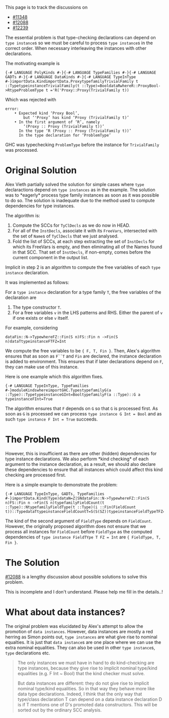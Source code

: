 
This page is to track the discussions on

- [\#11348](https://gitlab.haskell.org//ghc/ghc/issues/11348)
- [\#12088](https://gitlab.haskell.org//ghc/ghc/issues/12088)
- [\#12239](https://gitlab.haskell.org//ghc/ghc/issues/12239)


The essential problem is that type-checking declarations can depend on `type instance`s so we must be careful to process `type instance`s in the correct order. When necessary interleaving the instances with other declarations.


The motivating example is

```
{-# LANGUAGE PolyKinds #-}{-# LANGUAGE TypeFamilies #-}{-# LANGUAGE GADTs #-}{-# LANGUAGE DataKinds #-}{-# LANGUAGE TypeInType #-}importData.KindimportData.ProxytypefamilyTrivialFamily t ::TypetypeinstanceTrivialFamily(t ::Type)=BooldataRwhereR::ProxyBool->RtypeProblemType t ='R('Proxy::Proxy(TrivialFamily t))
```


Which was rejected with

```wiki
error:
    • Expected kind ‘Proxy Bool’,
        but ‘'Proxy’ has kind ‘Proxy (TrivialFamily t)’
    • In the first argument of ‘R’, namely
        ‘(Proxy :: Proxy (TrivialFamily t))’
      In the type ‘R (Proxy :: Proxy (TrivialFamily t))’
      In the type declaration for ‘ProblemType’
```


GHC was typechecking `ProblemType` before the instance for `TrivialFamily` was processed.

# Original Solution


Alex Vieth partially solved the solution for simple cases where `type` declaractions depend on `type instances` as in the example. The solution was
to \*eagerly\* process type family instances as soon as it was possible to do so. The solution is inadequate due to the method used to compute dependencies for type instances. 


The algorithm is:

1. Compute the SCCs for `TyClDecls` as we do now in HEAD.
1. For all of the `InstDecls`, associate it with its `FreeVars`, intersected with the set of `Name`s of `TyClDecls` that we just analysed.
1. Fold the list of SCCs, at each step extracting the set of `InstDecls` for which its FreeVars is empty, and then eliminating all of the Names found in that SCC. That set of `InstDecls`, if non-empty, comes before the current component in the output list.


Implicit in step 2 is an algorithm to compute the free variables of each `type instance` declaration.


It was implemented as follows:


For a `type instance` declaration for a type family `T`, the free variables of the declaration are

1. The type constructor `T`.
1. For a free variables `v` in the LHS patterns and RHS. Either the parent of `v` if one exists or else `v` itself.


For example, considering

```
dataFin::N->TypewhereFZ::Fin(S n)FS::Fin n ->Fin(S n)dataTtypeinstanceFTFZ=Int
```


We compute the free variables to be `{ F, T, Fin }`. Then, Alex's algorithm ensures that as soon as `F``T` and `Fin` are declared, the instance declaration is added to environment. This ensures that if later declarations depend on `F`, they can make use of this instance.


Here is one example which this algorithm fixes.

```
{-# LANGUAGE TypeInType, TypeFamilies #-}moduleKindswhereimportGHC.TypestypefamilyG(a ::Type)::TypetypeinstanceGInt=BooltypefamilyF(a ::Type)::G a
typeinstanceFInt=True
```


The algorithm ensures that `F` depends on `G` so that `G` is processed first. As soon as `G` is processed we can process `type instance G Int = Bool` and as such `type instance F Int = True` succeeds. 

# The Problem


However, this is insufficient as there are other (hidden) dependencies for type instance declarations. We also perform \*kind checking\* of 
each argument to the instance declaration, as a result, we should also declare these dependencies to ensure that all instances which could affect this kind checking are processed first.


Here is a simple example to demonstrate the problem:

```
{-# LANGUAGE TypeInType, GADTs, TypeFamilies #-}importData.Kind(Type)dataN=Z|SNdataFin::N->TypewhereFZ::Fin(S n)FS::Fin n ->Fin(S n)typefamilyFieldCount(t ::Type)::NtypefamilyFieldType(t ::Type)(i ::Fin(FieldCount t))::TypedataTtypeinstanceFieldCountT=S(S(SZ))typeinstanceFieldTypeTFZ=Int
```


The kind of the second argument of `FieldType` depends on `FieldCount`. However, the originally proposed algorithm does not ensure that we process all instances for `FieldCount` before `FieldType` as the computed dependencies of `type instance FieldTYpe T FZ = Int` are `{ FieldType, T, Fin }`. 

# The Solution

[\#12088](https://gitlab.haskell.org//ghc/ghc/issues/12088) is a lengthy discussion about possible solutions to solve this problem.


This is incomplete and I don't understand. Please help me fill in the details..!

# What about data instances?


The original problem was elucidated by Alex's attempt to allow the promotion of `data instances`. However, data instances are mostly a red herring as Simon points out, `type instances` are what give rise to nominal equalties. It
is just that `data instance`s are one place where we can use the extra nominal equalities. They can also be used in other `type instance`s, `type` declarations etc. 

>
> The only instances we must have in hand to do kind-checking are type instances, because they give rise to implicit nominal type/kind equalities (e.g. F Int \~ Bool) that the kind checker must solve.
>
>
> But data instances are different: they do not give rise to implicit nominal type/kind equalities. So in that way they behave more like data type declarations. Indeed, I think that the only way that type/class declaration T can depend on a data instance declaration D is if T mentions one of D's promoted data constructors. This will be sorted out by the ordinary SCC analysis.
